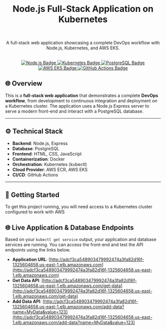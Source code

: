<div align="center">
  <br>
  <h1>Node.js Full-Stack Application on Kubernetes</h1>
  <br>
  <p>A full-stack web application showcasing a complete DevOps workflow with Node.js, Kubernetes, and AWS EKS.</p>
  <br>
  <a href="#">
    <img src="https://img.shields.io/badge/Node.js-339933?style=for-the-badge&logo=node.js&logoColor=white" alt="Node.js Badge">
  </a>
  <a href="#">
    <img src="https://img.shields.io/badge/Kubernetes-326CE5?style=for-the-badge&logo=kubernetes&logoColor=white" alt="Kubernetes Badge">
  </a>
  <a href="#">
    <img src="https://img.shields.io/badge/PostgreSQL-4169E1?style=for-the-badge&logo=postgresql&logoColor=white" alt="PostgreSQL Badge">
  </a>
  <a href="#">
    <img src="https://img.shields.io/badge/AWS EKS-232F3E?style=for-the-badge&logo=amazon-aws&logoColor=white" alt="AWS EKS Badge">
  </a>
  <a href="#">
    <img src="https://img.shields.io/badge/GitHub Actions-2088FF?style=for-the-badge&logo=github-actions&logoColor=white" alt="GitHub Actions Badge">
  </a>
</div>

## 🌐 Overview

This is a **full-stack web application** that demonstrates a complete **DevOps workflow**, from development to continuous integration and deployment on a Kubernetes cluster. The application uses a Node.js Express server to serve a modern front-end and interact with a PostgreSQL database.

***

## ⚙️ Technical Stack

-   **Backend**: Node.js, Express
-   **Database**: PostgreSQL
-   **Frontend**: HTML, CSS, JavaScript
-   **Containerization**: Docker
-   **Orchestration**: Kubernetes (kubectl)
-   **Cloud Provider**: AWS ECR, AWS EKS
-   **CI/CD**: GitHub Actions

***

## 🚀 Getting Started

To get this project running, you will need access to a Kubernetes cluster configured to work with AWS

## 🌐 Live Application & Database Endpoints

Based on your `kubectl get service` output, your application and database services are running. You can access the front-end and test the API endpoints using the links below.

-   **Application URL**: [http://adcf3ca548903479992474a3fa82d16f-1325604658.us-east-1.elb.amazonaws.com](http://adcf3ca548903479992474a3fa82d16f-1325604658.us-east-1.elb.amazonaws.com)
-   **Get Data API**: [http://adcf3ca548903479992474a3fa82d16f-1325604658.us-east-1.elb.amazonaws.com/get-data](http://adcf3ca548903479992474a3fa82d16f-1325604658.us-east-1.elb.amazonaws.com/get-data)
-   **Add Data API**: [http://adcf3ca548903479992474a3fa82d16f-1325604658.us-east-1.elb.amazonaws.com/add-data?name=MyData&value=123](http://adcf3ca548903479992474a3fa82d16f-1325604658.us-east-1.elb.amazonaws.com/add-data?name=MyData&value=123)
